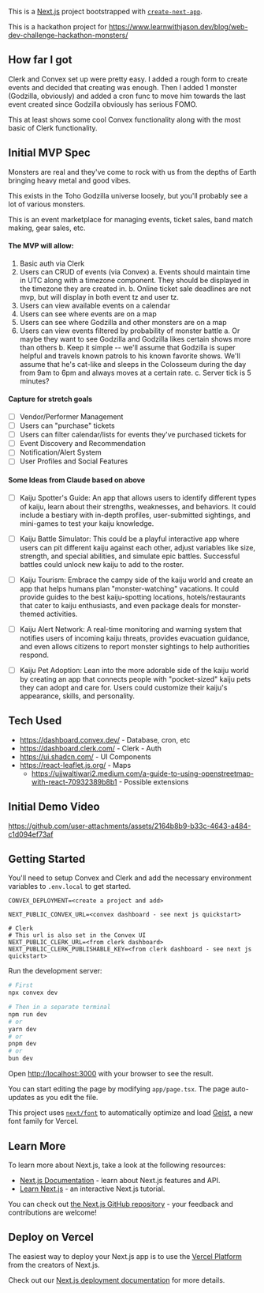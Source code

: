 This is a [Next.js](https://nextjs.org) project bootstrapped with [`create-next-app`](https://nextjs.org/docs/app/api-reference/cli/create-next-app).

This is a hackathon project for https://www.learnwithjason.dev/blog/web-dev-challenge-hackathon-monsters/

## How far I got
Clerk and Convex set up were pretty easy. I added a rough form to create events and decided that creating was enough. Then I added 1 monster (Godzilla, obviously) and added a cron func to move him towards the last event created since Godzilla obviously has serious FOMO.

This at least shows some cool Convex functionality along with the most basic of Clerk functionality.

## Initial MVP Spec
Monsters are real and they've come to rock with us from the depths of Earth bringing heavy metal and good vibes.

This exists in the Toho Godzilla universe loosely, but you'll probably see a lot of various monsters.

This is an event marketplace for managing events, ticket sales, band match making, gear sales, etc.

#### The MVP will allow:

1. Basic auth via Clerk
2. Users can CRUD of events (via Convex)
    a. Events should maintain time in UTC along with a timezone component. They should be displayed in the timezone they are created in.
    b. Online ticket sale deadlines are not mvp, but will display in both event tz and user tz.
3. Users can view available events on a calendar
4. Users can see where events are on a map
5. Users can see where Godzilla and other monsters are on a map
6. Users can view events filtered by probability of monster battle
    a. Or maybe they want to see Godzilla and Godzilla likes certain shows more than others
    b. Keep it simple -- we'll assume that Godzilla is super helpful and travels known patrols to his known favorite shows. We'll assume that he's cat-like and sleeps in the Colosseum during the day from 9am to 6pm and always moves at a certain rate.
    c. Server tick is 5 minutes?

#### Capture for stretch goals
- [ ] Vendor/Performer Management
- [ ] Users can "purchase" tickets
- [ ] Users can filter calendar/lists for events they've purchased tickets for
- [ ] Event Discovery and Recommendation
- [ ] Notification/Alert System
- [ ] User Profiles and Social Features

#### Some Ideas from Claude based on above
- [ ] Kaiju Spotter's Guide: An app that allows users to identify different types of kaiju, learn about their strengths, weaknesses, and behaviors. It could include a bestiary with in-depth profiles, user-submitted sightings, and mini-games to test your kaiju knowledge.

- [ ] Kaiju Battle Simulator: This could be a playful interactive app where users can pit different kaiju against each other, adjust variables like size, strength, and special abilities, and simulate epic battles. Successful battles could unlock new kaiju to add to the roster.

- [ ] Kaiju Tourism: Embrace the campy side of the kaiju world and create an app that helps humans plan "monster-watching" vacations. It could provide guides to the best kaiju-spotting locations, hotels/restaurants that cater to kaiju enthusiasts, and even package deals for monster-themed activities.

- [ ] Kaiju Alert Network: A real-time monitoring and warning system that notifies users of incoming kaiju threats, provides evacuation guidance, and even allows citizens to report monster sightings to help authorities respond.

- [ ] Kaiju Pet Adoption: Lean into the more adorable side of the kaiju world by creating an app that connects people with "pocket-sized" kaiju pets they can adopt and care for. Users could customize their kaiju's appearance, skills, and personality.

## Tech Used
- https://dashboard.convex.dev/ - Database, cron, etc
- https://dashboard.clerk.com/ - Clerk - Auth
- https://ui.shadcn.com/ - UI Components
- https://react-leaflet.js.org/ - Maps
    - https://ujjwaltiwari2.medium.com/a-guide-to-using-openstreetmap-with-react-70932389b8b1 - Possible extensions

## Initial Demo Video
https://github.com/user-attachments/assets/2164b8b9-b33c-4643-a484-c1d094ef73af

## Getting Started
You'll need to setup Convex and Clerk and add the necessary environment variables to `.env.local` to get started.
```
CONVEX_DEPLOYMENT=<create a project and add>

NEXT_PUBLIC_CONVEX_URL=<convex dashboard - see next js quickstart>

# Clerk
# This url is also set in the Convex UI
NEXT_PUBLIC_CLERK_URL=<from clerk dashboard>
NEXT_PUBLIC_CLERK_PUBLISHABLE_KEY=<from clerk dashboard - see next js quickstart>
```

Run the development server:

```bash
# First
npx convex dev

# Then in a separate terminal
npm run dev
# or
yarn dev
# or
pnpm dev
# or
bun dev
```

Open [http://localhost:3000](http://localhost:3000) with your browser to see the result.

You can start editing the page by modifying `app/page.tsx`. The page auto-updates as you edit the file.

This project uses [`next/font`](https://nextjs.org/docs/app/building-your-application/optimizing/fonts) to automatically optimize and load [Geist](https://vercel.com/font), a new font family for Vercel.

## Learn More

To learn more about Next.js, take a look at the following resources:

- [Next.js Documentation](https://nextjs.org/docs) - learn about Next.js features and API.
- [Learn Next.js](https://nextjs.org/learn) - an interactive Next.js tutorial.

You can check out [the Next.js GitHub repository](https://github.com/vercel/next.js) - your feedback and contributions are welcome!

## Deploy on Vercel

The easiest way to deploy your Next.js app is to use the [Vercel Platform](https://vercel.com/new?utm_medium=default-template&filter=next.js&utm_source=create-next-app&utm_campaign=create-next-app-readme) from the creators of Next.js.

Check out our [Next.js deployment documentation](https://nextjs.org/docs/app/building-your-application/deploying) for more details.
